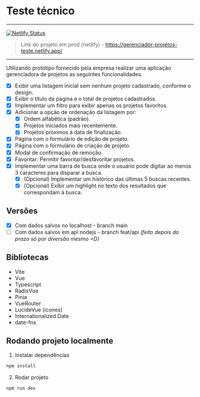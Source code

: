 # Teste técnico

----
[![Netlify Status](https://api.netlify.com/api/v1/badges/5df22820-871d-40f3-a6ab-c57287d5614c/deploy-status)](https://app.netlify.com/sites/gerenciado-projeto-teste/deploys)
> Link do projeto em prod (netlify) - https://gerenciador-projetos-teste.netlify.app/
----

Utilizando protótipo fornecido pela empresa realizar uma aplicação gerenciadora de projetos as seguintes funcionalidades.

- [x] Exibir uma listagem inicial sem nenhum projeto cadastrado, conforme o design.  
- [x] Exibir o título da página e o total de projetos cadastrados.
- [x] Implementar um filtro para exibir apenas os projetos favoritos.
- [x] Adicionar a opção de ordenação da listagem por:
  - [x] Ordem alfabética (padrão).
  - [x] Projetos iniciados mais recentemente.
  - [x] Projetos próximos à data de finalização.
- [x] Página com o formulário de edição de projeto.
- [x] Página com o formulário de criação de projeto.
- [x] Modal de confirmação de remoção.
- [x] Favoritar: Permitir favoritar/desfavoritar projetos.
- [x] Implementar uma barra de busca onde o usuário pode digitar ao menos 3 caracteres para disparar a busca.
  - [x] (Opcional) Implementar um histórico das últimas 5 buscas recentes.
  - [x] (Opcional) Exibir um highlight no texto dos resultados que correspondam à busca.

## Versões

- [x] Com dados salvos no localhost - branch main
- [ ]  Com dados salvos em api nodejs - branch feat/api *(feito depois do prazo só por diversão mesmo =D)*
## Bibliotecas

- Vite
- Vue
- Typescript
- RadixVue
- Pinia
- VueRouter
- LucideVue (icones)
- Internationalized Date
- date-fns

## Rodando projeto localmente
1. Instalar dependências
```sh
npm install
```
2. Rodar projeto
```sh
npm run dev
```

